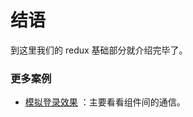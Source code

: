# 结语

到这里我们的 redux 基础部分就介绍完毕了。

### 更多案例

- [模拟登录效果](https://coding.net/u/happypeter/p/fake-login/git) ：主要看看组件间的通信。
